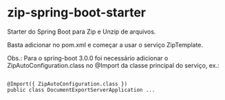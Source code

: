 # zip-spring-boot-starter
Starter do Spring Boot para Zip e Unzip de arquivos.

Basta adicionar no pom.xml e começar a usar o serviço ZipTemplate.

Obs.: Para o spring-boot 3.0.0 foi necessário adicionar o ZipAutoConfiguration.class no @Import da classe principal do serviço, ex.: 

<code>
@Import({ ZipAutoConfiguration.class })
public class DocumentExportServerApplication ...
</code>
